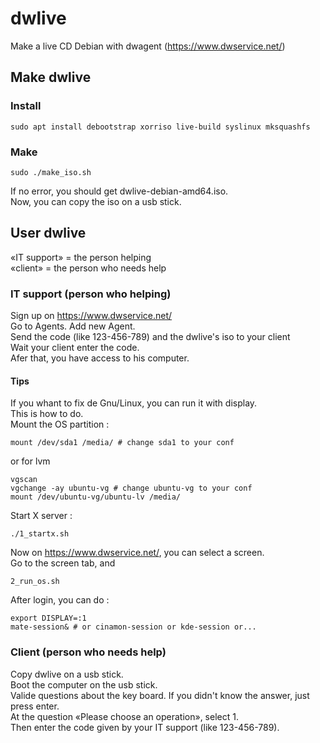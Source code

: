 # dwlive
Make a live CD Debian with dwagent (https://www.dwservice.net/)

## Make dwlive

### Install
```
sudo apt install debootstrap xorriso live-build syslinux mksquashfs
```
### Make
```
sudo ./make_iso.sh
```
If no error, you should get dwlive-debian-amd64.iso.  
Now, you can copy the iso on a usb stick.  

## User dwlive

«IT support» = the person helping  
«client» = the person who needs help  

### IT support (person who helping)
Sign up on https://www.dwservice.net/  
Go to Agents. Add new Agent.  
Send the code (like 123-456-789) and the dwlive's iso to your client  
Wait your client enter the code.  
Afer that, you have access to his computer.

#### Tips
If you whant to fix de Gnu/Linux, you can run it with display.  
This is how to do.  
Mount the OS partition :  
```
mount /dev/sda1 /media/ # change sda1 to your conf
```
or for lvm  
```
vgscan
vgchange -ay ubuntu-vg # change ubuntu-vg to your conf
mount /dev/ubuntu-vg/ubuntu-lv /media/
```
Start X server :  
```
./1_startx.sh
```
Now on https://www.dwservice.net/, you can select a screen.  
Go to the screen tab, and  
```
2_run_os.sh
```
After login, you can do :  
```
export DISPLAY=:1
mate-session& # or cinamon-session or kde-session or...
```

### Client (person who needs help)
Copy dwlive on a usb stick.  
Boot the computer on the usb stick.  
Valide questions about the key board. If you didn't know the answer, just press enter.  
At the question «Please choose an operation», select 1.  
Then enter the code given by your IT support (like 123-456-789).  


